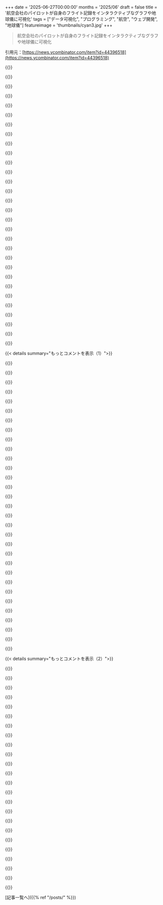 +++
date = '2025-06-27T00:00:00'
months = '2025/06'
draft = false
title = '航空会社のパイロットが自身のフライト記録をインタラクティブなグラフや地球儀に可視化'
tags = ["データ可視化", "プログラミング", "航空", "ウェブ開発", "地球儀"]
featureimage = 'thumbnails/cyan3.jpg'
+++

> 航空会社のパイロットが自身のフライト記録をインタラクティブなグラフや地球儀に可視化

引用元：[https://news.ycombinator.com/item?id=44396518](https://news.ycombinator.com/item?id=44396518)




{{<matomeQuote body="やっほー！パイロットはみんなフライト記録つけなきゃいけないんだけど、俺はデジタルでやっててさ。そのデータを可視化してみたんだ。特にこの3D地球儀がお気に入り！ https://jameshard.ing/pilot/globes/all 他にもいいアイデアあったら教えて！" userName="jamesharding" createdAt="2025/06/27 13:06:54" color="#ff5733">}}




{{<matomeQuote body="すごい可視化だね！データの保存方法はどうなってるの？地球儀のHexagonal gridは、前にRedditかどっかで見たこの記事思い出すよ。https://www.redblobgames.com/grids/hexagons/<br>あとさ、パイロットとして聞きたいんだけど、Nathan Fielderの”The Rehearsal”シーズン2見た？コパイロット間のコミュニケーション摩擦についてどう思う？パイロットは助けを求めずに高機能でいる傾向があると思う？それともドラマの描写は極端なのかな？" userName="ok_computer" createdAt="2025/06/27 13:34:26" color="#45d325">}}




{{<matomeQuote body="データはLogTenのsqliteファイルだよ！データ抽出についてはこの記事に書いたよ: https://jameshard.ing/posts/querying-logten-pilot-logbook-sq...<br>”The Rehearsal”はSullyが出てるとこしか見てないんだ。パイロットのコミュニケーションはCRMって言って、すごく重視してるし、業界も改善に努力してるよ！" userName="jamesharding" createdAt="2025/06/27 14:05:39" color="#38d3d3">}}




{{<matomeQuote body="やっほー！俺、LogTen Pro作ってた会社で働いてたんだ。良い仕事だったよ。CEOもパイロットで、製品デザインが大好きだったな。10年以上経っても使われてて、しかもデータ活用されてるの見るの、なんか嬉しいよ。乾杯！" userName="im_down_w_otp" createdAt="2025/06/27 15:49:46" color="#ff5733">}}




{{<matomeQuote body="「航空への情熱」と「良いUXへの情熱」って、本当にNoahとチームにぴったりだったね！LogTen Proはそれがあるけど、他のログブックソフトにはないんだよね。ところで、内部でNSDate使ってたか覚えてる？" userName="jamesharding" createdAt="2025/06/27 16:49:11" color="#ff5c5c">}}




{{<matomeQuote body="「航空への情熱」と「良いUXへの情熱」、Noahとチームはその通りだったね！NSDateのことは正直覚えてないんだ、遠い昔のバーンアウトレベルの出来事だよ。それより覚えてるのは、当時のAppleの初期iCloud同期と、SQLite/Core Data周りでのひどい苦労かな。" userName="im_down_w_otp" createdAt="2025/06/27 22:24:54" color="#785bff">}}




{{<matomeQuote body="＞ データの保存方法はどうなってるの？<br>彼は投稿でLogTen Pro[1]を使ってて、SQLでクエリできる[2]って答えてるよ。CSVエクスポートもあるけど、アプリがデータをSQLiteに入れてて、そこから直接アクセスできるってSQLの記事で言ってるね。[1] https://logten.com/<br>[2] https://jameshard.ing/posts/querying-logten-pilot-logbook-sq..." userName="wetoastfood" createdAt="2025/06/27 14:04:10" color="#45d325">}}




{{<matomeQuote body="地球儀、UberのH3ライブラリでHexagons使ってるのかなと思ったよ。" userName="fastball" createdAt="2025/06/27 14:58:54" color="">}}




{{<matomeQuote body="これ見てたら、なんかこの古いYouTube動画思い出したわ。https://youtu.be/1SKDvQzcasg" userName="bombcar" createdAt="2025/06/27 14:09:21" color="">}}




{{<matomeQuote body="めっちゃクール！詳しいフライトログ、P1とかP2の役割まで記録してんの超面白いね。SpinStepっていうquaternionライブラリ作ってるんだけど、君のデータにマジでインスパイアされたわ。フライトログって方向とか役割とか環境の影響あるじゃん？これ rotational state modelingで見れんじゃね？って思ったんだよね。quaternionとかdiscrete state changeとか external fieldとかでモデル化いけるかも。SpinStepをこの文脈で考えてなかったけど、すげー視点もらったよ！ありがとうね！<br>https://github.com/VoxleOne/SpinStep/blob/main/README.md ＼.https://github.com/VoxleOne/SpinStep/blob/main/docs/01-ratio..." userName="voxleone" createdAt="2025/06/27 17:48:31" color="#45d325">}}




{{<matomeQuote body="あのレポ、ちょっとLLMが書いたっぽい感じするね。Quaternionsは3D回転の計算にいい性質もあるけど、万能薬じゃないよ。" userName="jampekka" createdAt="2025/06/27 21:21:30" color="">}}




{{<matomeQuote body="君みたいな人（色んな分野に詳しい）は、僕にとってすごく刺激になるよ。いつも本業以外の何かをやりたいって夢見てるんだ。いつかこの怠け癖を乗り越えて実行できたらいいな！" userName="the_arun" createdAt="2025/06/27 14:17:51" color="">}}




{{<matomeQuote body="時々さ、ソフト開発の給料がこんなにバカみたいに良くなかったらなって思うことがあるよ。他のことにもたくさん興味あるんだけど、かなりの給料カットになるって分かってるのに、他のフルタイムの仕事に転職するのは難しいよね。" userName="ProZsolt" createdAt="2025/06/27 18:54:48" color="">}}




{{<matomeQuote body="住んでる場所とかポジションによるけど、もしかしたら逆（給料が高いのがパイロット）かもしれないよ。United Statesのパイロットの給料、www.airlinepilotcentral.comで見てみて。" userName="bronco21016" createdAt="2025/06/27 19:57:00" color="#ff5733">}}




{{<matomeQuote body="medically barredされてパイロットライセンス取れなかったのが残念だよ。給料じゃなくて、ただ飛ぶっていう考えが好きなんだけど、残念ながら無理なんだ。でもみんなには、給料使ってでも操縦習うのおすすめするよ！PPL取るのにたぶん150～200万円くらいかな。テック系の人なら計画すればできるはずだよ。" userName="nimish" createdAt="2025/06/27 20:07:38" color="">}}




{{<matomeQuote body="GPはソフトエンジニア以外の女の子って言いたかったんじゃないかな。教える仕事に（戻りたいけど）給料10分の1カットは無理すぎるんだよね。たぶん定年近くになったら挑戦するかも。" userName="BrandoElFollito" createdAt="2025/06/28 19:53:40" color="">}}




{{<matomeQuote body="この可視化、めっちゃ綺麗だね！地球儀やアニメーションも cool だけど、統計が見れるダッシュボードが良いな。<br>これ見て思い出したんだけど、ドイツの Frauenhofer か Helmholtz が、自分のフライト入力すると放射線被曝量計算できるサイト持ってたんだよね。パイロット向けで綺麗じゃなかったけど。ダッシュボードに累積被曝量も追加したら役に立ちそう。" userName="weinzierl" createdAt="2025/06/27 14:41:36" color="#38d3d3">}}




{{<matomeQuote body="すごいアイデアだね！<br>うちの会社も月/年/生涯の累積被曝線量データくれるけど、ここまで細かくはないんだ。これ自分で計算する方法とか知ってる？<br>大円ルートとか、特定の空域・時間での大まかな線量を計算すればいいのかな？" userName="jamesharding" createdAt="2025/06/27 16:28:09" color="">}}




{{<matomeQuote body="ちょっと年食っててこういう寄り道はあんましないんだけど、地球物理調査会社（尾に stingers 付いた農薬散布機とか、翼端センサー付いた双発機とか）が、放射線（環境地表放射線）調査で全球的に校正飛行やってるんだよね。<br>高度別の宇宙線やガンマ線の減衰モデルを調整するのに、そういうデータが使えるかも。精密な調整だから、一部の人にしか関係ないけど。空港で調査機探してみると面白いかもね。" userName="defrost" createdAt="2025/06/28 03:26:05" color="#38d3d3">}}




{{<matomeQuote body="Nomadlist も旅行ごとの放射線被曝量出してた（今もあるかな？）。あの統計見た時、マジでびっくりしたんだよね！" userName="mcflubbins" createdAt="2025/06/27 19:20:00" color="">}}




{{<matomeQuote body="そんなによく旅行するの？<br>アメリカの東海岸から西海岸へのフライトでも、X線検査より被曝量少ないんだよ。だからそんなにショック受けることないと思うけど。" userName="SwiftyBug" createdAt="2025/06/28 12:03:00" color="">}}




{{<matomeQuote body="俺も ~150 billion 件の ADS-B データで似たような可視化作ったよ: https://adsb.exposed/<br>インタラクティブで、飛行機の種類とかでフィルターできる。<br>2Dだけど、3Dも考えたんだ。<br>PS. 元の地図、ちょっと遅いね。ズームすると framerate が 10 以下になる。" userName="zX41ZdbW" createdAt="2025/06/27 15:07:23" color="#ff33a1">}}




{{<matomeQuote body="うわ、それマジでヤバいデータ処理だね。<br>技術的な詳細とか、ちょっと教えてくれない？" userName="leeoniya" createdAt="2025/06/28 00:05:10" color="">}}




{{<matomeQuote body="下に「About」リンクがあって、ソースコードに飛べるよ: https://github.com/ClickHouse/adsb.exposed/<br>実は、データ処理の仕組みはめっちゃ単純（ワンページのシェルスクリプト）で、フロントエンドも超シンプル（vanilla JavaScriptだけのHTMLページ一つ）なんだ。" userName="zX41ZdbW" createdAt="2025/06/28 17:46:47" color="#ff5c5c">}}




{{<matomeQuote body="logbook の可視化も素晴らしいけど、ページの coolest な部分は、父親とフライトデッキにいる写真だよ。<br>俺もアメリカの航空会社のパイロットだけど、自分の子供の一人と一緒にそうできるのは、一生の privilege だろうな。" userName="inoffensivename" createdAt="2025/06/28 14:09:15" color="">}}




{{<matomeQuote body="ユタ州の地域航空会社でBombardier CRJに乗ってるよ:)" userName="inoffensivename" createdAt="2025/07/02 00:48:46" color="">}}




{{<matomeQuote body="プロのパイロットなのに、こんなすごいソフトウェア作れるなんてマジ尊敬するわ" userName="18172828286177" createdAt="2025/06/27 14:45:00" color="">}}




{{<matomeQuote body="パイロットって普通の仕事と違って、フライトの合間に時間あるんだよね。だから趣味でこういうことするのも別に驚かないわ。まさか飛んでる最中にやってるわけじゃないだろうけど。" userName="barbazoo" createdAt="2025/06/27 15:09:41" color="">}}




{{<matomeQuote body="パイロットってさ、飛んでる最中にノートPCとかいじれるの？なんか着陸まで座ってるだけって聞いたから、プログラミングとかする時間結構あるんじゃない？" userName="shawabawa3" createdAt="2025/06/27 15:02:53" color="">}}




{{<matomeQuote body="そんな色んなこと同時に考えるの無理だと思う。パイロットは自動操縦でも、何かあった時のために常に集中してなきゃいけないんじゃない？" userName="mbreese" createdAt="2025/06/27 15:09:46" color="">}}




{{< details summary="もっとコメントを表示（1）">}}

{{<matomeQuote body="Rustのborrow checkerで8時間も沼ったら、A380とか操縦できるメンタルじゃなくなるだろ。" userName="Rendello" createdAt="2025/06/27 16:13:45" color="">}}




{{<matomeQuote body="いや、逆に何も怖くなくなるかもね。" userName="kunley" createdAt="2025/06/27 17:03:14" color="">}}




{{<matomeQuote body="もちろん。実際こういう例もあるよ。見てみて。<br>https://en.wikipedia.org/wiki/Northwest_Airlines_Flight_188<br>（動画：https://www.youtube.com/watch?v=uzmeGS29nu8）" userName="Mawr" createdAt="2025/06/27 16:08:59" color="#38d3d3">}}




{{<matomeQuote body="この人、UofTでCompSciを専攻して卒業してるんだって。" userName="perks_12" createdAt="2025/06/27 16:28:01" color="#785bff">}}




{{<matomeQuote body="統計に時間の遅れも加えるべきだよ！地上にいた人より5マイクロ秒くらい若くなってるはずさ！" userName="ccorcos" createdAt="2025/06/28 05:34:37" color="">}}




{{<matomeQuote body="東向きに国際日付変更線を越えると、ちょっと時間を遡った感じになるよね？" userName="jamesharding" createdAt="2025/06/28 19:28:50" color="">}}




{{<matomeQuote body="そうだけど、俺は通勤してるんだ。だから少し時間をくれよ！" userName="_dark_matter_" createdAt="2025/06/28 16:51:32" color="">}}




{{<matomeQuote body="飛行記録も良いけど、パタパタ表示ディスプレイがマジですごいね！このURL見てみてよ：https://jameshard.ing/projects/split-flap" userName="imp0cat" createdAt="2025/06/27 13:22:00" color="#38d3d3">}}




{{<matomeQuote body="気に入ってくれて嬉しいな！ディスプレイに飛行中にリアルタイムで飛行状況を映す機能もあるんだよ。これだけで別に記事にできるかもね :)" userName="jamesharding" createdAt="2025/06/27 20:13:32" color="#38d3d3">}}




{{<matomeQuote body="この話題に興味があるなら、GCMapを紹介するね。GCMapはIATA空港コード間で線を引けるんだ。複数指定もカンマ区切りでURLパラメータにできるのが最高だよ。例：JFK-LHR,LHR-CDG,CDG-FRA<br>これだよ：http://www.gcmap.com/mapui?P=JFK-LHR,LHR-CDG,CDG-FRA<br>俺は時々自分にGCMapのURLをメールしてフライト記録してるんだ。" userName="jakub_g" createdAt="2025/06/27 17:50:52" color="#ff5733">}}




{{<matomeQuote body="GCMapは選べる地図投影法が少ないんだ。複数線を引くと表示が結構残念になる。それが一番不満かな。モルワイデとかビンケル図法とか、もっと良い投影法を追加するか、いっそ地球儀表示にしてほしいな。" userName="kccqzy" createdAt="2025/06/27 18:24:50" color="#ff5733">}}




{{<matomeQuote body="素晴らしい指標と可視化だね！目的地マトリックスに使ったグラフはいつもはそう思わないけど、今回はめちゃくちゃ役立ってるよ。時間グラフを見てすぐに確認したかったのは、年間でどれくらい飛行機に乗ってたか。ピーク年（2024年）は約8.7%だったんだね！起きてる時間で考えたらもっと高そうだけど、睡眠習慣は分からないからね。" userName="joemi" createdAt="2025/06/27 18:57:47" color="#ff5c5c">}}




{{<matomeQuote body="計算してくれたんだね！ありがとう :) これがこの仕事の特殊なところで、4日間”仕事”でも、実際に飛行機に乗ってるのは最初と最後に8〜14時間だけなんだ。残りは義務の（そして超必要な）休憩だよ。" userName="jamesharding" createdAt="2025/06/27 19:43:12" color="#ff5c5c">}}




{{<matomeQuote body="すごく良いね、共有してくれてありがとう！ソフトウェアエンジニアリングの良いところは、色んな日常に応用できることだよ。こういう風に飛行機のキャリアを見せるのはマジでクールだね。" userName="david422" createdAt="2025/06/27 14:45:20" color="#ff5c5c">}}




{{<matomeQuote body="本当それ！こういうプロジェクトだといつもこのXKCDコミックを思い出すんだよね：https://xkcd.com/1205/" userName="jamesharding" createdAt="2025/06/27 17:03:10" color="">}}




{{<matomeQuote body="これ商品化できるんじゃね？パイロットがLinkedInに貼ったり、友達や家族に見せたりできるやつ！" userName="amelius" createdAt="2025/06/27 14:24:54" color="">}}




{{<matomeQuote body="これ最高だね！シェアありがとう！SEの学位や才能があるのに、なんでSEじゃなくてパイロットになろうと思ったの？気になるなー。" userName="Crier1002" createdAt="2025/06/28 05:09:34" color="">}}




{{<matomeQuote body="父がパイロットだったのが大きいね。強制じゃなくて、子供の頃（9＼/11前）にジャンプシートに乗せてもらったのがきっかけだよ。学位取ってからBritish Airwaysの訓練生制度が始まって、そういうチャンスは少ないから飛びついたんだ。SEのスキルは趣味で続けてるし、（HNを何回もチェックしながら自分に言い聞かせてる笑）飛行できなくなった時の安全網にもなるしね（パンデミックとか医療的な理由とか）。" userName="jamesharding" createdAt="2025/06/28 19:35:44" color="#ff5733">}}




{{<matomeQuote body="素晴らしいプロフィールと綺麗なチャートだね。同じようなバックグラウンドからジェットを飛ばす道を選んだ人がいて嬉しいよ。僕は20年SEや役員をやってて、最近Airbus 320の型式訓練が終わったところ。ベースチェック待ってるんだ。ナショナルフラッグキャリアで飛ぶ予定だよ。" userName="halilkoklu" createdAt="2025/06/27 15:20:23" color="#ff5c5c">}}




{{<matomeQuote body="おめでとう、そしてありがとう！僕は2年ちょっと前にA320からA350に移ったんだけど、設計通り、飛ばすのがすごく似てるんだよね！訓練ゼロでもA350のシミュレーターに入って、安全なレベルで操作できるくらいだよ。" userName="jamesharding" createdAt="2025/06/27 15:36:33" color="#ff5c5c">}}




{{<matomeQuote body="A350はずっと気になってたからAirbus機材になれたのは嬉しいよ（ボーイング優勢だけど）。ここからのキャリアパスは2つ。<br>1. A320で1年、A330に昇格、2年後にA350資格。<br>2. A320に長く乗りキャプテン、その後A330キャプテン、2年後にA350追加。<br>ジャンプシートで全機種見学するつもり！" userName="halilkoklu" createdAt="2025/06/27 17:17:45" color="#38d3d3">}}




{{<matomeQuote body="どの航空会社か聞いてもいい？公開したくないならメールで（ウェブサイトにアドレスあるよ！）。<br>航空会社のキャリアって面白いよね。シニアリティがライフスタイルに大きく影響するから、ライフスタイルと給与のトレードオフが大きい。<br>僕の会社では『近距離FO -＞ 長距離FO -＞ 近距離Captain -＞ 長距離Captain』が典型。他の会社でも同じか興味あるな。" userName="jamesharding" createdAt="2025/06/27 20:02:24" color="#45d325">}}




{{<matomeQuote body="これすごくクールだね！パイロットがフライトログブックをつける必要があるって知らなかったよ。公式でおすすめされてるのは紙のログブックなの？" userName="alabhyajindal" createdAt="2025/06/27 13:11:46" color="">}}




{{<matomeQuote body="国によって要件が少し違うんだ！アメリカだと、FAAのルールはここにあるよ：https://www.ecfr.gov/current/title-14/chapter-I/subchapter-D...<br>今でも紙を使ってる人（フライト後に記入する）は多いけど、今はデジタルオプションも結構あるんだ。僕はLogTenっていうのを使ってて、これが裏でSQLiteファイルに全部保存してる。これを可視化に使ったんだよ。" userName="jamesharding" createdAt="2025/06/27 13:16:25" color="#ff5c5c">}}




{{<matomeQuote body="もし紛失したらどうなるの？" userName="pinoy420" createdAt="2025/06/27 13:20:21" color="">}}




{{<matomeQuote body="FAA的に全部のflying hoursをlogする義務はないらしいよ。<br>61.51.a.1か.a.2でrequiredな時間だけでOK。(Your airlineはrequireするかもだし、全部logするのはgood ideaだけど、lawじゃないんだ)。" userName="sokoloff" createdAt="2025/06/27 13:27:55" color="">}}




{{<matomeQuote body="USのCYOO周辺みたいに、airport labelsがclusterになってる時、もう少しspread outできないかな？<br>wonder if you can。" userName="arccy" createdAt="2025/06/27 13:16:46" color="">}}




{{<matomeQuote body="Good idea！<br>exactにglobe.glでどうやるかNot sureだけど、look into itするよ。" userName="jamesharding" createdAt="2025/06/27 13:23:58" color="">}}




{{<matomeQuote body="softwareとflyingの“communities”にはなんかcrossoverがあるみたいだね。<br>shared prerequisite skillsがあるからsurprisingじゃない？<br>code書くcommercial pilotsってmanyなの？<br>career over the way to the sun 100％getするexpect？" userName="silasdavis" createdAt="2025/06/27 14:50:52" color="">}}




{{<matomeQuote body="flyするex-engineersはQuite a fewいるよ。(anecdotally、mostはaerospace engineeringをstudiedしてたっぽいけど)。<br>At this rate、retireまでにthereまでabout 10％make it on trackだと思う。(unless supersonic travel comes back in a large way！)" userName="jamesharding" createdAt="2025/06/27 15:17:19" color="">}}

{{</details>}}




{{< details summary="もっとコメントを表示（2）">}}

{{<matomeQuote body="model of plane(s)がわかるなら、flight per CO2 emissions amountもadd shouldだよ。<br>occupancy data for each flightがあれば、efficiencyもdetermineできる。" userName="xyst" createdAt="2025/06/28 04:07:44" color="#ff33a1">}}




{{<matomeQuote body="Amazing visualization！<br>logにもっとfeatures addするplansある？<br>e.g. taking-off／flying to／landingのdifficultyとか、turbulence有り無しのtrajectoryとか？<br>etc.？" userName="kinow" createdAt="2025/06/27 22:24:42" color="#ff5733">}}




{{<matomeQuote body="Thank you！<br>特にmemorable flightsにはtext comments／remarks for all (above reasons you mentionedの全てfor the above reasons、plus famous passengers、family on board、etc)があるけど、some of thoseはquite privateだし、thisみたいなvisualisationでshowするのはdifficultでもあるんだ。<br>over timeもっとdataをtrack love toだけど、collectingするのがeasy with balancing that is the challenge！" userName="jamesharding" createdAt="2025/06/27 23:27:34" color="#ff5c5c">}}




{{<matomeQuote body="machine learning form using that data summarize you could。<br>new skill developするA good。<br>Then exact details shareしなくてもいい、category per count just。<br>E.g. personal incident (32)、late take off duty to X (23)、passenger medical incident (15)。<br>Hopefully in aggregate form that data is less of a privacy issue and less of a commercial risk for your company。" userName="pcollins123" createdAt="2025/06/27 23:56:45" color="#45d325">}}




{{<matomeQuote body="これ見て自分のデータをもっと集めようって気になったよー、素晴らしい仕事だね！" userName="collinvandyck76" createdAt="2025/06/27 13:56:03" color="">}}




{{<matomeQuote body="デバイスの位置情報サービスをマッピングしてみなよ。デバイスにアクセスできた人がどれだけ君の情報を得られるか、とかGoogleがそのデータでどれだけ儲けてるか、がよく分かると思うよ。" userName="dylan604" createdAt="2025/06/27 15:57:01" color="">}}




{{<matomeQuote body="すごいし、超クール！これ、みんながお金払って使う地球儀ルートジェネレーターにすることを考えてもいいかもね。https://anim8map.com/ を見てみてよ。<br>過去50年間、飛行機によく乗る乗客として、何百回ものフライトの記録を残しておけばよかったなって思うな。いつか座って、だいたいの推測でもいいからやってみようかな。" userName="ljsocal" createdAt="2025/06/28 05:50:54" color="#45d325">}}




{{<matomeQuote body="クールなウェブサイトだね！それを動画にするアイデアも面白いね。<br>僕が作ったみたいなものをビジネスにしようとする時の課題は、多分みんなが（また別の）こういうあまり頻繁に見ないものに、サブスクでお金を払うのを嫌がるだろうなって考えてたんだ。" userName="jamesharding" createdAt="2025/06/28 19:38:26" color="#785bff">}}




{{<matomeQuote body="Anim8のビジネスモデルは、使える時に使うクレジットを買う方式だよ。基本的に使用料って感じで、使ってなくても払うのとは違うんだ。" userName="ljsocal" createdAt="2025/06/30 05:40:51" color="#ff5733">}}




{{<matomeQuote body="これが過去3ヶ月間のリタイア後の旅行だよ:<br>https://share.icloud.com/photos/0bfsKT8PAv_CxDl4pVRWe9-iQ<br>たくさんのクールな経験の中でも、英仏海峡の下を通る”Le Shuttle”に乗ったのはすごかったなー。多分今まで見た市民工学の中で一番印象的なやつだよ。" userName="ljsocal" createdAt="2025/06/30 05:48:44" color="">}}




{{<matomeQuote body="インタラクティブなノードとエッジがある地球儀が好きなら、https://RTEdge.net も見てみてね！" userName="cetinsert" createdAt="2025/06/27 14:32:03" color="#45d325">}}




{{<matomeQuote body="来月、君の最新ルート（ba218）を飛ぶんだ。もし会ったら、”ジェームズ、どこ飛んでたか知ってるよ”みたいな変なこと言ってみるね。大丈夫かな。<br>アイデアについてだけど、いくつかの測定で大円距離を使ってるのに気づいたんだけど、実際のフライトデータを入手して、理想からのフライトのずれを示すグラフにするのはどう？" userName="IncreasePosts" createdAt="2025/06/27 16:13:48" color="#ff5733">}}




{{<matomeQuote body="ハハ、もし別のジェームズが操縦してたら、きっとびっくりするだろうね！今の乗務スケジュールだと、少なくとも8月まではデンバーには飛ばないよ。<br>実際の距離を使えるのは素晴らしい（そして月をもう何周か回れる計算になるだろうね）けど、簡単にデータを入手する方法がないんだ。会社のフライトプランはPDF形式で、簡単なAPIもないし、フライトプランを持ってるEuroControlはおそらくアクセス料が結構かかると思う。ルートをスクショしてサーバーにアップロードして、OCRで読み込ませることもできるかな、とは思うけどね！" userName="jamesharding" createdAt="2025/06/27 16:59:33" color="#45d325">}}




{{<matomeQuote body="flightaware.comはどうかな？ba218って入れてみたら、素人目には実際の位置情報に見えるのが見れるよ:https://www.flightaware.com/live/flight/BAW218/history/20250..." userName="IncreasePosts" createdAt="2025/06/28 05:45:26" color="#ff5733">}}




{{<matomeQuote body="個人的にフライト記録したいなら、iOSアプリのFlightyがマジで良かったよ！<br>おすすめ。<br>https://apps.apple.com/us/app/flighty-live-flight-tracker/id..." userName="ngoel36" createdAt="2025/06/28 08:42:05" color="#ff33a1">}}




{{<matomeQuote body="いいね！<br>俺もよく飛行機乗るから、フライト記録するの超好き。<br>5年OpenFlights使ってたけど、バグがうざくてさ。<br>だから今年は自分で作ったんだ！見てみて。<br>https://jetsetter.quest" userName="HeavenFox" createdAt="2025/06/27 18:13:48" color="#ff5733">}}




{{<matomeQuote body="連続して動く地球儀の表示、めっちゃ好き！<br>アイデアなんだけど、高度に関する表示もできない？<br>例えば1日の平均高度とかさ。<br>どう？" userName="jasonthorsness" createdAt="2025/06/27 13:46:40" color="#ff33a1">}}




{{<matomeQuote body="データがあれば最高なんだけどね！<br>あと、運んだ乗客数も記録できたら、キャリアの最後に累計統計としていい感じになりそう。<br>（キャプテンになったら記録できるかな？）" userName="jamesharding" createdAt="2025/06/27 14:11:35" color="">}}




{{<matomeQuote body="ルートごとの代表的なフライトのADSBデータを引っ張ってくれば、ある程度データ補えるんじゃない？<br>放射線被曝の話とかにも役立ちそう。<br>あと、ClaudeにGPSとかキャビン高度とか、面白いデータ集めるスマホアプリ作ってもらうとか？" userName="FL410" createdAt="2025/06/27 14:23:15" color="#ff5c5c">}}




{{<matomeQuote body="このアイデア、俺も賛成！<br>高高度の飛行時間、管理するの超重要だよ。<br>地上より放射線いっぱい浴びるから。<br>パイロットとかフライトアテンダントの健康が、高い放射線被曝で影響受けるって記事、いくつか読んだことあるし。" userName="NKosmatos" createdAt="2025/06/27 14:00:15" color="#785bff">}}




{{<matomeQuote body="そうだけどさ、光速に近い時間過ごすおかげで、数マイクロ秒だけど老化が遅くなるのとプラマイゼロにならないの？" userName="willsmith72" createdAt="2025/06/27 14:04:02" color="">}}




{{<matomeQuote body="実はね、飛行機乗ると老化は速くなるんだよ。<br>空間の密度が低いから、重力で時間が遅れる効果が少ないんだ。<br>この場合は、一般相対性理論がSpecial Relativityとは逆の働きをするんだよね。" userName="cyberax" createdAt="2025/06/27 14:20:55" color="">}}




{{<matomeQuote body="すごくいいね！<br>一つだけ細かいこと言うと、グラフのsmoothingで、2014-2015年のP2時間と2021-2022年のHeavy時間がマイナスに見えちゃうかな。<br>ICAOのHeavy指定って、特定のMTOW以上の機体じゃなかったっけ？<br>時間っていうのは、交代キャプテンとかFOとして行動した場合じゃない？<br>まあ、どっちにしても、可視化は最高だよ。" userName="frenchman_in_ny" createdAt="2025/06/27 19:07:20" color="#ff5c5c">}}

{{</details>}}



[記事一覧へ]({{% ref "/posts/" %}})

